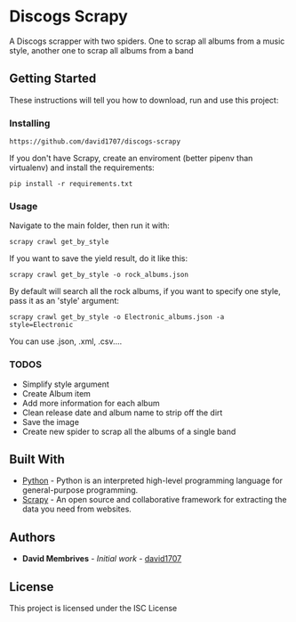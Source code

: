 # Discogs Scrapy
A Discogs scrapper with two spiders. One to scrap all albums from a music style, another one to scrap all albums from a band

## Getting Started
These instructions will tell you how to download, run and use this project:

### Installing

```
https://github.com/david1707/discogs-scrapy
```

If you don't have Scrapy, create an enviroment (better pipenv than virtualenv) and install the requirements:

```
pip install -r requirements.txt
```

### Usage

Navigate to the main folder, then run it with:
```
scrapy crawl get_by_style
```

If you want to save the yield result, do it like this:

```
scrapy crawl get_by_style -o rock_albums.json
```

By default will search all the rock albums, if you want to specify one style, pass it as an 'style' argument:

```
scrapy crawl get_by_style -o Electronic_albums.json -a style=Electronic
```

You can use .json, .xml, .csv....

### TODOS

* Simplify style argument
* Create Album item
* Add more information for each album
* Clean release date and album name to strip off the dirt
* Save the image
* Create new spider to scrap all the albums of a single band


## Built With

* [Python](https://www.python.org/) - Python is an interpreted high-level programming language for general-purpose programming.
* [Scrapy](https://scrapy.org/) - An open source and collaborative framework for extracting the data you need from websites.

## Authors

* **David Membrives** - *Initial work* - [david1707](https://github.com/david1707)


## License

This project is licensed under the ISC License